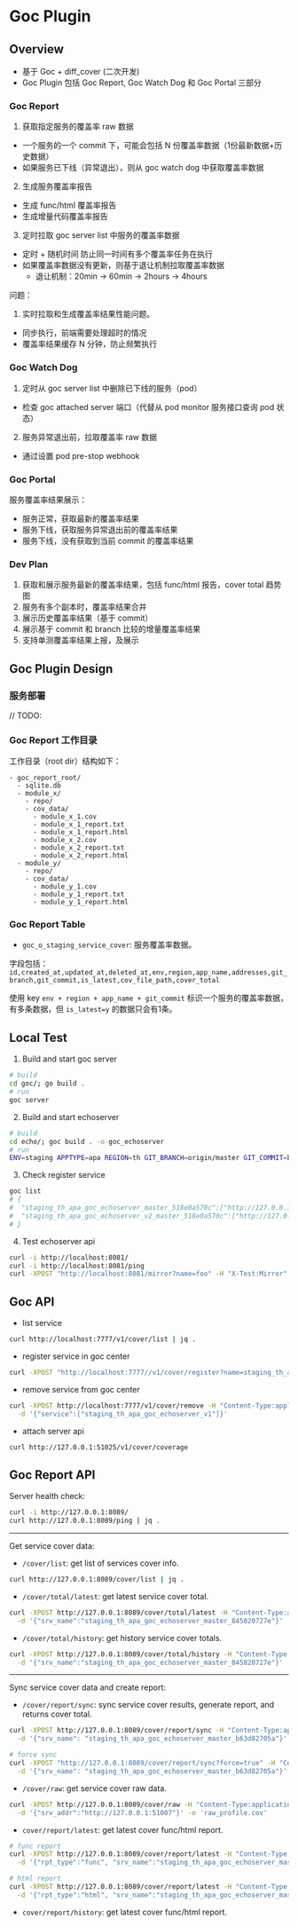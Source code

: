 # Goc Plugin

## Overview

- 基于 Goc + diff_cover (二次开发)
- Goc Plugin 包括 Goc Report, Goc Watch Dog 和 Goc Portal 三部分

### Goc Report

1. 获取指定服务的覆盖率 raw 数据
  - 一个服务的一个 commit 下，可能会包括 N 份覆盖率数据（1份最新数据+历史数据）
  - 如果服务已下线（异常退出），则从 goc watch dog 中获取覆盖率数据

2. 生成服务覆盖率报告
  - 生成 func/html 覆盖率报告
  - 生成增量代码覆盖率报告

3. 定时拉取 goc server list 中服务的覆盖率数据
  - 定时 + 随机时间 防止同一时间有多个覆盖率任务在执行
  - 如果覆盖率数据没有更新，则基于退让机制拉取覆盖率数据
    - 退让机制：20min -> 60min -> 2hours -> 4hours

问题：

1. 实时拉取和生成覆盖率结果性能问题。
  - 同步执行，前端需要处理超时的情况
  - 覆盖率结果缓存 N 分钟，防止频繁执行

### Goc Watch Dog

1. 定时从 goc server list 中删除已下线的服务（pod）
  - 检查 goc attached server 端口（代替从 pod monitor 服务接口查询 pod 状态）

2. 服务异常退出前，拉取覆盖率 raw 数据
  - 通过设置 pod pre-stop webhook

### Goc Portal

服务覆盖率结果展示：

- 服务正常，获取最新的覆盖率结果
- 服务下线，获取服务异常退出前的覆盖率结果
- 服务下线，没有获取到当前 commit 的覆盖率结果

### Dev Plan

1. 获取和展示服务最新的覆盖率结果，包括 func/html 报告，cover total 趋势图
2. 服务有多个副本时，覆盖率结果合并
3. 展示历史覆盖率结果（基于 commit）
4. 展示基于 commit 和 branch 比较的增量覆盖率结果
5. 支持单测覆盖率结果上报，及展示

## Goc Plugin Design

### 服务部署

// TODO:

### Goc Report 工作目录

工作目录（root dir）结构如下：

```text
- goc_report_root/
  - sqlite.db
  - module_x/
    - repo/
    - cov_data/
      - module_x_1.cov
      - module_x_1_report.txt
      - module_x_1_report.html
      - module_x_2.cov
      - module_x_2_report.txt
      - module_x_2_report.html
  - module_y/
    - repo/
    - cov_data/
      - module_y_1.cov
      - module_y_1_report.txt
      - module_y_1_report.html
```

### Goc Report Table

- `goc_o_staging_service_cover`: 服务覆盖率数据。

字段包括：`id,created_at,updated_at,deleted_at,env,region,app_name,addresses,git_branch,git_commit,is_latest,cov_file_path,cover_total`

使用 key `env + region + app_name + git_commit` 标识一个服务的覆盖率数据，有多条数据，但 `is_latest=y` 的数据只会有1条。

## Local Test

1. Build and start goc server

```sh
# build
cd goc/; go build .
# run
goc server
```

2. Build and start echoserver

```sh
# build
cd echo/; goc build . -o goc_echoserver
# run
ENV=staging APPTYPE=apa REGION=th GIT_BRANCH=origin/master GIT_COMMIT=b63d82705a ./goc_echoserver -p 8081
```

3. Check register service

```sh
goc list
# {
#  "staging_th_apa_goc_echoserver_master_518e0a570c":["http://127.0.0.1:49970","http://127.0.0.1:51007"],
#  "staging_th_apa_goc_echoserver_v2_master_518e0a570c":["http://127.0.0.1:51025"]
# }
```

4. Test echoserver api

```sh
curl -i http://localhost:8081/
curl -i http://localhost:8081/ping
curl -XPOST "http://localhost:8081/mirror?name=foo" -H "X-Test:Mirror" -d 'hello' | jq .
```

## Goc API

- list service

```sh
curl http://localhost:7777/v1/cover/list | jq .
```

- register service in goc center

```sh
curl -XPOST "http://localhost:7777//v1/cover/register?name=staging_th_apa_goc_echoserver_v1&address=http://127.0.0.1:49971"
```

- remove service from goc center

```sh
curl -XPOST http://localhost:7777/v1/cover/remove -H "Content-Type:application/json" \
  -d '{"service":["staging_th_apa_goc_echoserver_v1"]}'
```

- attach server api

```sh
curl http://127.0.0.1:51025/v1/cover/coverage
```

## Goc Report API

Server health check:

```sh
curl -i http://127.0.0.1:8089/
curl http://127.0.0.1:8089/ping | jq .
```

------

Get service cover data:

- `/cover/list`: get list of services cover info.

```sh
curl http://127.0.0.1:8089/cover/list | jq .
```

- `/cover/total/latest`: get latest service cover total.

```sh
curl -XPOST http://127.0.0.1:8089/cover/total/latest -H "Content-Type:application/json" \
  -d '{"srv_name":"staging_th_apa_goc_echoserver_master_845820727e"}' | jq .
```

- `/cover/total/history`: get history service cover totals.

```sh
curl -XPOST http://127.0.0.1:8089/cover/total/history -H "Content-Type:application/json" \
  -d '{"srv_name":"staging_th_apa_goc_echoserver_master_845820727e"}' | jq .
```

------

Sync service cover data and create report:

- `/cover/report/sync`: sync service cover results, generate report, and returns cover total.

```sh
curl -XPOST http://127.0.0.1:8089/cover/report/sync -H "Content-Type:application/json" \
  -d '{"srv_name": "staging_th_apa_goc_echoserver_master_b63d82705a"}' | jq .

# force sync
curl -XPOST "http://127.0.0.1:8089/cover/report/sync?force=true" -H "Content-Type:application/json" \
  -d '{"srv_name": "staging_th_apa_goc_echoserver_master_b63d82705a"}' | jq .
```

- `/cover/raw`: get service cover raw data.

```sh
curl -XPOST http://127.0.0.1:8089/cover/raw -H "Content-Type:application/json" \
  -d '{"srv_addr":"http://127.0.0.1:51007"}' -o 'raw_profile.cov'
```

- `cover/report/latest`: get latest cover func/html report.

```sh
# func report
curl -XPOST http://127.0.0.1:8089/cover/report/latest -H "Content-Type:application/json" \
  -d '{"rpt_type":"func", "srv_name":"staging_th_apa_goc_echoserver_master_845820727e"}' -o 'cover_report.func'

# html report
curl -XPOST http://127.0.0.1:8089/cover/report/latest -H "Content-Type:application/json" \
  -d '{"rpt_type":"html", "srv_name":"staging_th_apa_goc_echoserver_master_845820727e"}' -o 'cover_report.html'
```

- `cover/report/history`: get latest cover func/html report.

